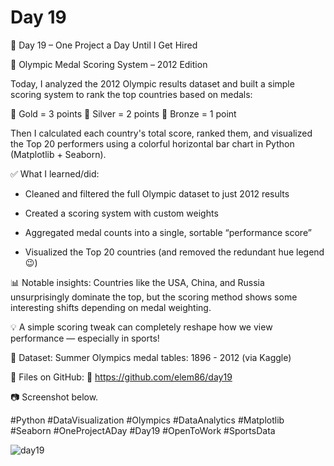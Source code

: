 # Day 19

🎯 Day 19 – One Project a Day Until I Get Hired

🥇 Olympic Medal Scoring System – 2012 Edition

Today, I analyzed the 2012 Olympic results dataset and built a simple scoring system to rank the top countries based on medals:

🏅 Gold = 3 points
🥈 Silver = 2 points
🥉 Bronze = 1 point

Then I calculated each country's total score, ranked them, and visualized the Top 20 performers using a colorful horizontal bar chart in Python (Matplotlib + Seaborn).

✅ What I learned/did:

  - Cleaned and filtered the full Olympic dataset to just 2012 results

  - Created a scoring system with custom weights

  - Aggregated medal counts into a single, sortable “performance score”

  - Visualized the Top 20 countries (and removed the redundant hue legend 😉)

📊 Notable insights:
Countries like the USA, China, and Russia unsurprisingly dominate the top, but the scoring method shows some interesting shifts depending on medal weighting.

💡 A simple scoring tweak can completely reshape how we view performance — especially in sports!

📁 Dataset: Summer Olympics medal tables: 1896 - 2012 (via Kaggle)

📂 Files on GitHub: 🔗 https://github.com/elem86/day19

📷 Screenshot below.

#Python #DataVisualization #Olympics #DataAnalytics #Matplotlib #Seaborn #OneProjectADay #Day19 #OpenToWork #SportsData

![day19](https://github.com/user-attachments/assets/f5d45e51-fe79-4d32-a20f-75ef9aa5f537)
